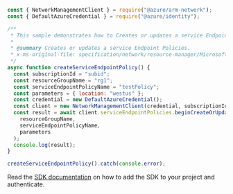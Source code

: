 ```javascript
const { NetworkManagementClient } = require("@azure/arm-network");
const { DefaultAzureCredential } = require("@azure/identity");

/**
 * This sample demonstrates how to Creates or updates a service Endpoint Policies.
 *
 * @summary Creates or updates a service Endpoint Policies.
 * x-ms-original-file: specification/network/resource-manager/Microsoft.Network/stable/2021-08-01/examples/ServiceEndpointPolicyCreate.json
 */
async function createServiceEndpointPolicy() {
  const subscriptionId = "subid";
  const resourceGroupName = "rg1";
  const serviceEndpointPolicyName = "testPolicy";
  const parameters = { location: "westus" };
  const credential = new DefaultAzureCredential();
  const client = new NetworkManagementClient(credential, subscriptionId);
  const result = await client.serviceEndpointPolicies.beginCreateOrUpdateAndWait(
    resourceGroupName,
    serviceEndpointPolicyName,
    parameters
  );
  console.log(result);
}

createServiceEndpointPolicy().catch(console.error);
```

Read the [SDK documentation](https://github.com/Azure/azure-sdk-for-js/blob/%40azure%2Farm-network_28.0.0/sdk/network/arm-network/README.md) on how to add the SDK to your project and authenticate.
